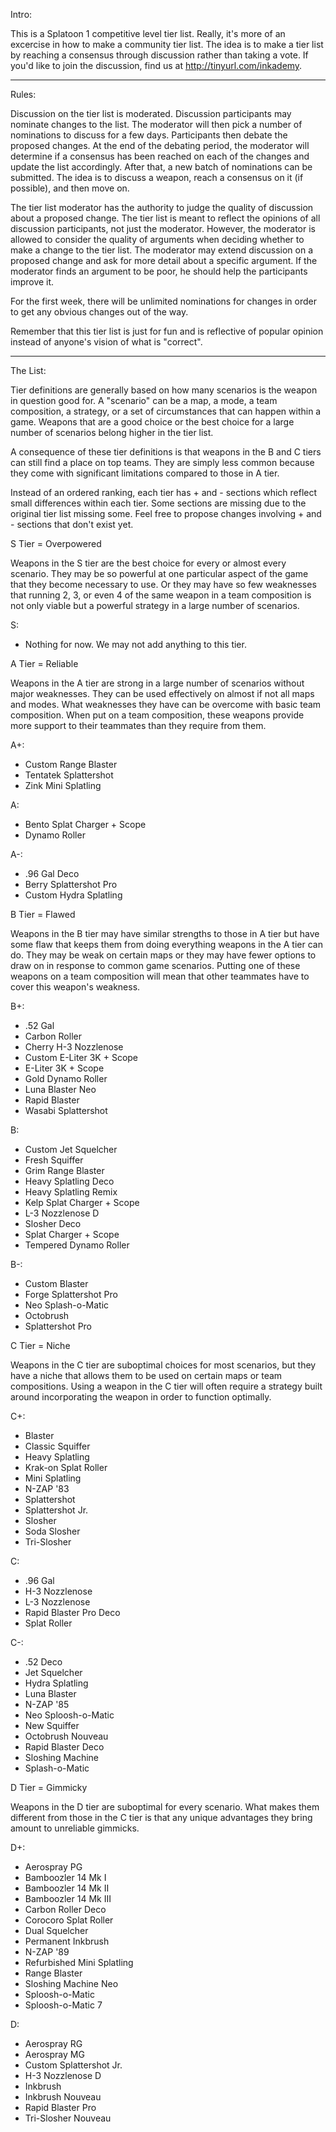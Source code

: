 

Intro:

This is a Splatoon 1 competitive level tier list. Really, it's more of an excercise in how to make a community tier list. The idea is to make a tier list by reaching a consensus through discussion rather than taking a vote. If you'd like to join the discussion, find us at http://tinyurl.com/inkademy.


-------------------------------------------

Rules:

Discussion on the tier list is moderated. Discussion participants may nominate changes to the list. The moderator will then pick a number of nominations to discuss for a few days. Participants then debate the proposed changes. At the end of the debating period, the moderator will determine if a consensus has been reached on each of the changes and update the list accordingly. After that, a new batch of nominations can be submitted. The idea is to discuss a weapon, reach a consensus on it (if possible), and then move on.

The tier list moderator has the authority to judge the quality of discussion about a proposed change. The tier list is meant to reflect the opinions of all discussion participants, not just the moderator. However, the moderator is allowed to consider the quality of arguments when deciding whether to make a change to the tier list. The moderator may extend discussion on a proposed change and ask for more detail about a specific argument. If the moderator finds an argument to be poor, he should help the participants improve it.

For the first week, there will be unlimited nominations for changes in order to get any obvious changes out of the way.

Remember that this tier list is just for fun and is reflective of popular opinion instead of anyone's vision of what is "correct".


-------------------------------------------

The List:

Tier definitions are generally based on how many scenarios is the weapon in question good for. A "scenario" can be a map, a mode, a team composition, a strategy, or a set of circumstances that can happen within a game. Weapons that are a good choice or the best choice for a large number of scenarios belong higher in the tier list.

A consequence of these tier definitions is that weapons in the B and C tiers can still find a place on top teams. They are simply less common because they come with significant limitations compared to those in A tier.

Instead of an ordered ranking, each tier has + and - sections which reflect small differences within each tier. Some sections are missing due to the original tier list missing some. Feel free to propose changes involving + and - sections that don't exist yet.



S Tier = Overpowered

Weapons in the S tier are the best choice for every or almost every scenario. They may be so powerful at one particular aspect of the game that they become necessary to use. Or they may have so few weaknesses that running 2, 3, or even 4 of the same weapon in a team composition is not only viable but a powerful strategy in a large number of scenarios. 

S:
- Nothing for now. We may not add anything to this tier. 


A Tier = Reliable

Weapons in the A tier are strong in a large number of scenarios without major weaknesses. They can be used effectively on almost if not all maps and modes. What weaknesses they have can be overcome with basic team composition. When put on a team composition, these weapons provide more support to their teammates than they require from them.

A+:
- Custom Range Blaster
- Tentatek Splattershot
- Zink Mini Splatling

A:
- Bento Splat Charger + Scope
- Dynamo Roller

A-:
- .96 Gal Deco
- Berry Splattershot Pro
- Custom Hydra Splatling


B Tier = Flawed

Weapons in the B tier may have similar strengths to those in A tier but have some flaw that keeps them from doing everything weapons in the A tier can do. They may be weak on certain maps or they may have fewer options to draw on in response to common game scenarios. Putting one of these weapons on a team composition will mean that other teammates have to cover this weapon's weakness.

B+:
- .52 Gal
- Carbon Roller
- Cherry H-3 Nozzlenose
- Custom E-Liter 3K + Scope
- E-Liter 3K + Scope
- Gold Dynamo Roller
- Luna Blaster Neo
- Rapid Blaster
- Wasabi Splattershot

B:
- Custom Jet Squelcher
- Fresh Squiffer
- Grim Range Blaster
- Heavy Splatling Deco
- Heavy Splatling Remix
- Kelp Splat Charger + Scope
- L-3 Nozzlenose D
- Slosher Deco
- Splat Charger + Scope
- Tempered Dynamo Roller

B-:
- Custom Blaster
- Forge Splattershot Pro
- Neo Splash-o-Matic
- Octobrush
- Splattershot Pro


C Tier = Niche

Weapons in the C tier are suboptimal choices for most scenarios, but they have a niche that allows them to be used on certain maps or team compositions. Using a weapon in the C tier will often require a strategy built around incorporating the weapon in order to function optimally. 

C+:
- Blaster
- Classic Squiffer
- Heavy Splatling
- Krak-on Splat Roller
- Mini Splatling
- N-ZAP '83
- Splattershot
- Splattershot Jr.
- Slosher
- Soda Slosher
- Tri-Slosher

C:
- .96 Gal
- H-3 Nozzlenose
- L-3 Nozzlenose
- Rapid Blaster Pro Deco
- Splat Roller

C-:
- .52 Deco
- Jet Squelcher
- Hydra Splatling
- Luna Blaster
- N-ZAP '85
- Neo Sploosh-o-Matic
- New Squiffer
- Octobrush Nouveau
- Rapid Blaster Deco
- Sloshing Machine
- Splash-o-Matic


D Tier = Gimmicky

Weapons in the D tier are suboptimal for every scenario. What makes them different from those in the C tier is that any unique advantages they bring amount to unreliable gimmicks.

D+:
- Aerospray PG
- Bamboozler 14 Mk I
- Bamboozler 14 Mk II
- Bamboozler 14 Mk III
- Carbon Roller Deco
- Corocoro Splat Roller
- Dual Squelcher
- Permanent Inkbrush
- N-ZAP '89
- Refurbished Mini Splatling
- Range Blaster
- Sloshing Machine Neo
- Sploosh-o-Matic
- Sploosh-o-Matic 7

D:
- Aerospray RG
- Aerospray MG
- Custom Splattershot Jr.
- H-3 Nozzlenose D
- Inkbrush
- Inkbrush Nouveau
- Rapid Blaster Pro
- Tri-Slosher Nouveau

